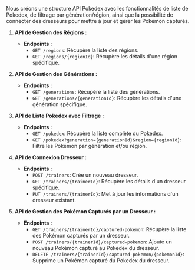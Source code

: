 Nous créons une structure API Pokedex avec les fonctionnalités de liste de Pokedex, de filtrage par génération/région, ainsi que la possibilité de connecter des dresseurs pour mettre à jour et gérer les Pokémon capturés.

1. **API de Gestion des Régions :**
   - **Endpoints :**
     - `GET /regions`: Récupère la liste des régions.
     - `GET /regions/{regionId}`: Récupère les détails d'une région spécifique.

2. **API de Gestion des Générations :**
   - **Endpoints :**
     - `GET /generations`: Récupère la liste des générations.
     - `GET /generations/{generationId}`: Récupère les détails d'une génération spécifique.

3. **API de Liste Pokedex avec Filtrage :**
   - **Endpoints :**
     - `GET /pokedex`: Récupère la liste complète du Pokedex.
     - `GET /pokedex?generation={generationId}&region={regionId}`: Filtre les Pokémon par génération et/ou région.

4. **API de Connexion Dresseur :**
   - **Endpoints :**
     - `POST /trainers`: Crée un nouveau dresseur.
     - `GET /trainers/{trainerId}`: Récupère les détails d'un dresseur spécifique.
     - `PUT /trainers/{trainerId}`: Met à jour les informations d'un dresseur existant.

5. **API de Gestion des Pokémon Capturés par un Dresseur :**
   - **Endpoints :**
     - `GET /trainers/{trainerId}/captured-pokemon`: Récupère la liste des Pokémon capturés par un dresseur.
     - `POST /trainers/{trainerId}/captured-pokemon`: Ajoute un nouveau Pokémon capturé au Pokedex du dresseur.
     - `DELETE /trainers/{trainerId}/captured-pokemon/{pokemonId}`: Supprime un Pokémon capturé du Pokedex du dresseur.


